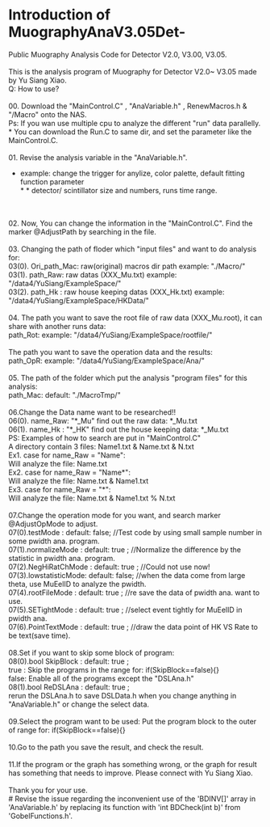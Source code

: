 # Introduction of MuographyAnaV3.05Det-
Public Muography Analysis Code for Detector V2.0, V3.00, V3.05.
<br>
<br>This is the analysis program of Muography for Detector V2.0~ V3.05 made by Yu Siang Xiao.
<br>
Q: How to use? 
<br>
<br>00. Download the "MainControl.C" , "AnaVariable.h" , RenewMacros.h & "/Macro" onto the NAS.
<br>Ps: If you wan use multiple cpu to analyze the different "run" data parallelly. 
<br>    * You can download the Run.C to same dir, and set the parameter like the MainControl.C.
<br>
<br>01. Revise the analysis variable in the "AnaVariable.h". 
* example: change the trigger for anylize, color palette, default fitting function parameter
<br>    * *          detector/ scintillator size and numbers, runs time range.
<br>
<br>02. Now, You can change the information in the "MainControl.C". Find the marker @AdjustPath by searching in the file.
<br>
<br>03. Changing the path of floder which "input files" and want to do analysis for: 
<br>    03(0). Ori_path_Mac: raw(original) macros dir path example: "./Macro/"
<br>    03(1). path_Raw: raw datas (XXX_Mu.txt) example: "/data4/YuSiang/ExampleSpace/"
<br>    03(2). path_Hk : raw house keeping datas (XXX_Hk.txt) example: "/data4/YuSiang/ExampleSpace/HKData/"
<br>
<br>04. The path you want to save the root file of raw data (XXX_Mu.root), it can share with another runs data: 
<br>    path_Rot: example: "/data4/YuSiang/ExampleSpace/rootfile/"
<br> 
<br>    The path you want to save the operation data and the results: 
<br>    path_OpR: example: "/data4/YuSiang/ExampleSpace/Ana/"
<br>
<br>05. The path of the folder which put the analysis "program files" for this analysis:
<br>    path_Mac: default: "./MacroTmp/"
<br>
<br>06.Change the Data name want to be researched!! 
<br>    06(0). name_Raw: "*_Mu" find out the raw data: *_Mu.txt
<br>    06(1). name_Hk : "*_HK" find out the house keeping data: *_Mu.txt
<br>    PS: Examples of how to search are put in "MainControl.C"
<br>        A directory contain 3 files:    Name1.txt & Name.txt & N.txt
<br>        Ex1. case for name_Raw = "Name":
<br>            Will analyze the file: Name.txt
<br>        Ex2. case for name_Raw = "Name*":
<br>            Will analyze the file: Name.txt & Name1.txt
<br>        Ex3. case for name_Raw = "*":
<br>            Will analyze the file: Name.txt & Name1.txt % N.txt
<br>
<br>07.Change the operation mode for you want, and search marker @AdjustOpMode to adjust.
<br>    07(0).testMode        : default: false; //Test code by using small sample number in some pwidth ana. program.
<br>    07(1).normalizeMode   : default: true ; //Normalize the difference by the statistic in pwidth ana. program.
<br>    07(2).NegHiRatChMode  : default: true ; //Could not use now!
<br>    07(3).lowstatisticMode: default: false; //when the data come from large theta, use MuEelID to analyze the pwidth.
<br>    07(4).rootFileMode    : default: true ; //re save the data of pwidth ana. want to use. 
<br>    07(5).SETightMode     : default: true ; //select event tightly for MuEelID in pwidth ana. 
<br>    07(6).PointTextMode   : default: true ; //draw the data point of HK VS Rate to be text(save time).
<br>
<br>08.Set if you want to skip some block of program: 
<br>    08(0).bool SkipBlock  : default: true ; 
<br>        true : Skip the programs in the range for: if(SkipBlock==false){} 
<br>        false: Enable all of the programs except the "DSLAna.h"
<br>    08(1).bool ReDSLAna   : default: true ; 
<br>        rerun the DSLAna.h to save DSLData.h when you change anything in "AnaVariable.h" or change the select data.
<br>
<br>09.Select the program want to be used: Put the program block to the outer of range for: if(SkipBlock==false){}
<br>
<br>10.Go to the path you save the result, and check the result.
<br>
<br>11.If the program or the graph has something wrong, or the graph for result has something that needs to improve. Please connect with Yu Siang Xiao.
<br>
<br>Thank you for your use.
<br>
# Revise the issue regarding the inconvenient use of the 'BDINV[]' array in 'AnaVariable.h' by replacing its function with 'int BDCheck(int b)' from 'GobelFunctions.h'.
